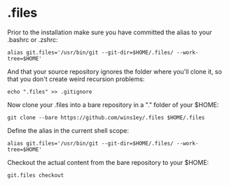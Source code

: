 # .files

Prior to the installation make sure you have committed the alias to your .bashrc or .zshrc:

`alias git.files='/usr/bin/git --git-dir=$HOME/.files/ --work-tree=$HOME'`


And that your source repository ignores the folder where you'll clone it, so that you don't create weird recursion problems:

`echo ".files" >> .gitignore`


Now clone your .files into a bare repository in a "." folder of your $HOME:

`git clone --bare https://github.com/wins1ey/.files $HOME/.files`


Define the alias in the current shell scope:

`alias git.files='/usr/bin/git --git-dir=$HOME/.files/ --work-tree=$HOME'`


Checkout the actual content from the bare repository to your $HOME:

`git.files checkout`
